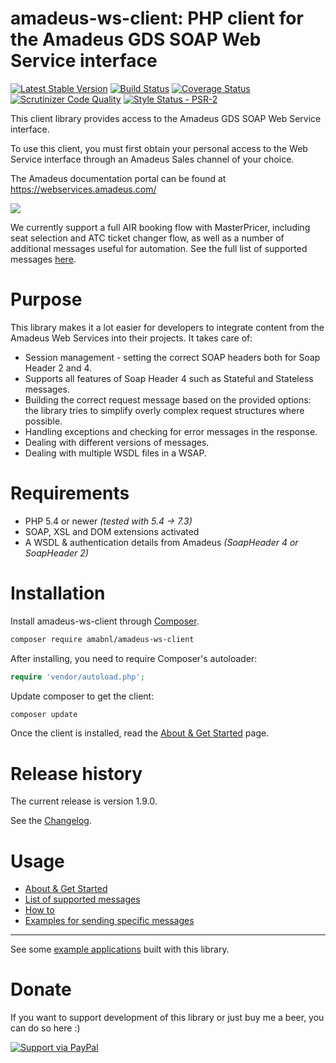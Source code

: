 # amadeus-ws-client: PHP client for the Amadeus GDS SOAP Web Service interface

[![Latest Stable Version](https://poser.pugx.org/amabnl/amadeus-ws-client/v/stable)](https://packagist.org/packages/amabnl/amadeus-ws-client) [![Build Status](https://travis-ci.org/amabnl/amadeus-ws-client.svg?branch=master)](https://travis-ci.org/amabnl/amadeus-ws-client) [![Coverage Status](https://coveralls.io/repos/github/amabnl/amadeus-ws-client/badge.svg?branch=master)](https://coveralls.io/github/amabnl/amadeus-ws-client?branch=master) [![Scrutinizer Code Quality](https://scrutinizer-ci.com/g/amabnl/amadeus-ws-client/badges/quality-score.png?b=master)](https://scrutinizer-ci.com/g/amabnl/amadeus-ws-client/?branch=master) [![Style Status - PSR-2](https://styleci.io/repos/49078536/shield?branch=master)](https://styleci.io/repos/49078536)

This client library provides access to the Amadeus GDS SOAP Web Service interface. 

To use this client, you must first obtain your personal access to the Web Service interface through an Amadeus Sales channel of your choice.

The Amadeus documentation portal can be found at https://webservices.amadeus.com/
 
![](http://i.imgur.com/7ZcCgnj.jpg)

We currently support a full AIR booking flow with MasterPricer, including seat selection and ATC ticket changer flow, as well as a number of additional messages useful for automation. See the full list of supported messages [here](docs/list-of-supported-messages.rst).

# Purpose

This library makes it a lot easier for developers to integrate content from the Amadeus Web Services into their projects. It takes care of:

- Session management - setting the correct SOAP headers both for Soap Header 2 and 4.
- Supports all features of Soap Header 4 such as Stateful and Stateless messages.
- Building the correct request message based on the provided options: the library tries to simplify overly complex request structures where possible.
- Handling exceptions and checking for error messages in the response.
- Dealing with different versions of messages.
- Dealing with multiple WSDL files in a WSAP.

# Requirements

* PHP 5.4 or newer _(tested with 5.4 -> 7.3)_
* SOAP, XSL and DOM extensions activated
* A WSDL & authentication details from Amadeus _(SoapHeader 4 or SoapHeader 2)_

# Installation

Install amadeus-ws-client through [Composer](http://getcomposer.org).

```bash
composer require amabnl/amadeus-ws-client
```

After installing, you need to require Composer's autoloader:

```php
require 'vendor/autoload.php';
```

Update composer to get the client:

 ```bash
composer update
 ```

Once the client is installed, read the [About &amp; Get Started](docs/about-get-started.rst) page.

# Release history

The current release is version 1.9.0. 

See the [Changelog](CHANGELOG.md).

# Usage

- [About &amp; Get Started](docs/about-get-started.rst)
- [List of supported messages](docs/list-of-supported-messages.rst)
- [How to](docs/how-to.rst)
- [Examples for sending specific messages](docs/samples.rst)

---------------------------------------


See some [example applications](docs/sample-applications.rst) built with this library.

# Donate

If you want to support development of this library or just buy me a beer, you can do so here :)

[![Support via PayPal](https://cdn.rawgit.com/twolfson/paypal-github-button/1.0.0/dist/button.svg)](https://www.paypal.me/dermikabe)
